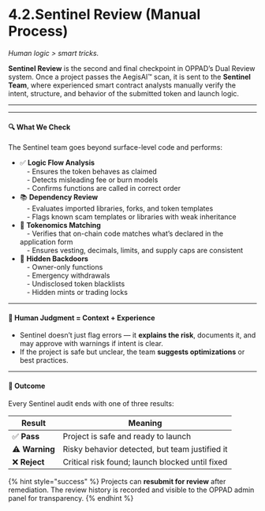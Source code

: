 # 4.2.Sentinel Review (Manual Process)

_Human logic > smart tricks._

**Sentinel Review** is the second and final checkpoint in OPPAD’s Dual Review system. Once a project passes the AegisAI™ scan, it is sent to the **Sentinel Team**, where experienced smart contract analysts manually verify the intent, structure, and behavior of the submitted token and launch logic.

***

***

#### 🔍 What We Check

The Sentinel team goes beyond surface-level code and performs:

* ✅ **Logic Flow Analysis**\
   - Ensures the token behaves as claimed\
   - Detects misleading fee or burn models\
   - Confirms functions are called in correct order
* 📚 **Dependency Review**\
   - Evaluates imported libraries, forks, and token templates\
   - Flags known scam templates or libraries with weak inheritance
* 🧾 **Tokenomics Matching**\
   - Verifies that on-chain code matches what’s declared in the application form\
   - Ensures vesting, decimals, limits, and supply caps are consistent
* 🛑 **Hidden Backdoors**\
   - Owner-only functions\
   - Emergency withdrawals\
   - Undisclosed token blacklists\
   - Hidden mints or trading locks

***

#### 🧠 Human Judgment = Context + Experience

* Sentinel doesn’t just flag errors — it **explains the risk**, documents it, and may approve with warnings if intent is clear.
* If the project is safe but unclear, the team **suggests optimizations** or best practices.

***

#### 📝 Outcome

Every Sentinel audit ends with one of three results:

| Result         | Meaning                                         |
| -------------- | ----------------------------------------------- |
| ✅ **Pass**     | Project is safe and ready to launch             |
| ⚠️ **Warning** | Risky behavior detected, but team justified it  |
| ❌ **Reject**   | Critical risk found; launch blocked until fixed |



{% hint style="success" %}
Projects can **resubmit for review** after remediation. The review history is recorded and visible to the OPPAD admin panel for transparency.
{% endhint %}

